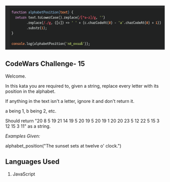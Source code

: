 ![.:Replace With Alphabet Position.:.](codeWars15.png)

## CodeWars Challenge- 15

Welcome.

In this kata you are required to, given a string, replace every letter with its position in the alphabet.

If anything in the text isn't a letter, ignore it and don't return it.

a being 1, b being 2, etc.

Should return "20 8 5 19 21 14 19 5 20 19 5 20 19 1 20 20 23 5 12 22 5 15 3 12 15 3 11" as a string.

*Examples Given:*

alphabet_position("The sunset sets at twelve o' clock.")

## Languages Used

1. JavaScript
